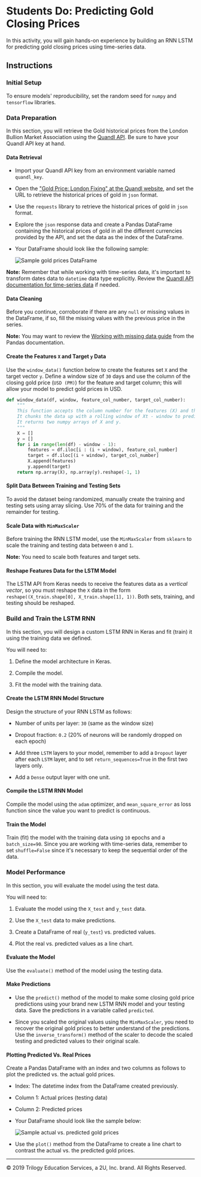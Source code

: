 # Students Do: Predicting Gold Closing Prices

In this activity, you will gain hands-on experience by building an RNN LSTM for predicting gold closing prices using time-series data.

## Instructions

### Initial Setup

To ensure models' reproducibility, set the random seed for `numpy` and `tensorflow` libraries.

### Data Preparation

In this section, you will retrieve the Gold historical prices from the London Bullion Market Association using the [Quandl API](https://www.quandl.com/data/LBMA/GOLD-Gold-Price-London-Fixing). Be sure to have your Quandl API key at hand.

#### Data Retrieval

* Import your Quandl API key from an environment variable named `quandl_key`.

* Open the ["Gold Price: London Fixing" at the Quandl website](https://www.quandl.com/data/LBMA/GOLD-Gold-Price-London-Fixing), and set the URL to retrieve the historical prices of gold in `json` format.

* Use the `requests` library to retrieve the historical prices of gold in `json` format.

* Explore the `json` response data and create a Pandas DataFrame containing the historical prices of gold in all the different currencies provided by the API, and set the data as the index of the DataFrame.

* Your DataFrame should look like the following sample:

  ![Sample gold prices DataFrame](Images/sample-gold-prices-df.png)

**Note:** Remember that while working with time-series data, it's important to transform dates data to `datetime` data type explicitly. Review the [Quandl API documentation for time-series data](https://docs.quandl.com/docs/time-series) if needed.

#### Data Cleaning

Before you continue, corroborate if there are any `null` or missing values in the DataFrame, if so, fill the missing values with the previous price in the series.

**Note:** You may want to review the [Working with missing data guide](https://pandas.pydata.org/pandas-docs/stable/user_guide/missing_data.html) from the Pandas documentation.

#### Create the Features `X` and Target `y` Data

Use the `window_data()` function below to create the features set `X` and the target vector `y`. Define a window size of `30` days and use the column of the closing gold price (`USD (PM)`) for the feature and target column; this will allow your model to predict gold prices in USD.

```python
def window_data(df, window, feature_col_number, target_col_number):
    """
    This function accepts the column number for the features (X) and the target (y).
    It chunks the data up with a rolling window of Xt - window to predict Xt.
    It returns two numpy arrays of X and y.
    """
    X = []
    y = []
    for i in range(len(df) - window - 1):
        features = df.iloc[i : (i + window), feature_col_number]
        target = df.iloc[(i + window), target_col_number]
        X.append(features)
        y.append(target)
    return np.array(X), np.array(y).reshape(-1, 1)
```

#### Split Data Between Training and Testing Sets

To avoid the dataset being randomized, manually create the training and testing sets using array slicing. Use 70% of the data for training and the remainder for testing.

#### Scale Data with `MinMaxScaler`

Before training the RNN LSTM model, use the `MinMaxScaler` from `sklearn` to scale the training and testing data between `0` and `1`.

**Note:** You need to scale both features and target sets.

#### Reshape Features Data for the LSTM Model

The LSTM API from Keras needs to receive the features data as a _vertical vector_, so you must reshape the `X` data in the form `reshape((X_train.shape[0], X_train.shape[1], 1))`. Both sets, training, and testing should be reshaped.

### Build and Train the LSTM RNN

In this section, you will design a custom LSTM RNN in Keras and fit (train) it using the training data we defined.

You will need to:

1. Define the model architecture in Keras.

2. Compile the model.

3. Fit the model with the training data.

#### Create the LSTM RNN Model Structure

Design the structure of your RNN LSTM as follows:

* Number of units per layer: `30` (same as the window size)

* Dropout fraction: `0.2` (20% of neurons will be randomly dropped on each epoch)

* Add three `LSTM` layers to your model, remember to add a `Dropout` layer after each `LSTM` layer, and to set `return_sequences=True` in the first two layers only.

* Add a `Dense` output layer with one unit.

#### Compile the LSTM RNN Model

Compile the model using the `adam` optimizer, and `mean_square_error` as loss function since the value you want to predict is continuous.

#### Train the Model

Train (fit) the model with the training data using `10` epochs and a `batch_size=90`. Since you are working with time-series data, remember to set `shuffle=False` since it's necessary to keep the sequential order of the data.

### Model Performance

In this section, you will evaluate the model using the test data.

You will need to:

1. Evaluate the model using the `X_test` and `y_test` data.

2. Use the `X_test` data to make predictions.

3. Create a DataFrame of real (`y_test`) vs. predicted values.

4. Plot the real vs. predicted values as a line chart.

#### Evaluate the Model

Use the `evaluate()` method of the model using the testing data.

#### Make Predictions

* Use the `predict()` method of the model to make some closing gold price predictions using your brand new LSTM RNN model and your testing data. Save the predictions in a variable called `predicted`.

* Since you scaled the original values using the `MinMaxScaler`, you need to recover the original gold prices to better understand of the predictions. Use the `inverse_transform()` method of the scaler to decode the scaled testing and predicted values to their original scale.

#### Plotting Predicted Vs. Real Prices

Create a Pandas DataFrame with an index and two columns as follows to plot the predicted vs. the actual gold prices.

* Index: The datetime index from the DataFrame created previously. 

* Column 1: Actual prices (testing data)

* Column 2: Predicted prices

* Your DataFrame should look like the sample below:

  ![Sample actual vs. predicted gold prices](Images/sample-gold-prices-predictions-df.PNG)

* Use the `plot()` method from the DataFrame to create a line chart to contrast the actual vs. the predicted gold prices.

---
© 2019 Trilogy Education Services, a 2U, Inc. brand. All Rights Reserved.
